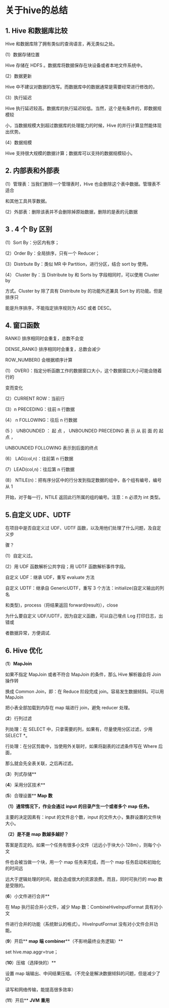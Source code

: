 # 关于hive的总结

## 1. Hive **和数据库比较** 

Hive 和数据库除了拥有类似的查询语言，再无类似之处。 

(1）数据存储位置 

Hive 存储在 HDFS 。数据库将数据保存在块设备或者本地文件系统中。 

(2）数据更新 

Hive 中不建议对数据的改写。而数据库中的数据通常是需要经常进行修改的， 

(3）执行延迟 

Hive 执行延迟较高。数据库的执行延迟较低。当然，这个是有条件的，即数据规模较 

小，当数据规模大到超过数据库的处理能力的时候，Hive 的并行计算显然能体现出优势。 

(4）数据规模 

Hive 支持很大规模的数据计算；数据库可以支持的数据规模较小。 

## 2. **内部表和外部表** 

(1）管理表：当我们删除一个管理表时，Hive 也会删除这个表中数据。管理表不适合 

和其他工具共享数据。 



(2）外部表：删除该表并不会删除掉原始数据，删除的是表的元数据 

## 3 .    4 **个** **By** **区别** 

(1）Sort By：分区内有序； 

(2）Order By：全局排序，只有一个 Reducer； 

(3）Distrbute By：类似 MR 中 Partition，进行分区，结合 sort by 使用。 

(4） Cluster By：当 Distribute by 和 Sorts by 字段相同时，可以使用 Cluster by 

方式。Cluster by 除了具有 Distribute by 的功能外还兼具 Sort by 的功能。但是排序只 

能是升序排序，不能指定排序规则为 ASC 或者 DESC。 

## 4.  **窗口函数** 

RANK() 排序相同时会重复，总数不会变 

DENSE_RANK() 排序相同时会重复，总数会减少 

ROW_NUMBER() 会根据顺序计算 

(1） OVER()：指定分析函数工作的数据窗口大小，这个数据窗口大小可能会随着行的 

变而变化

(2）CURRENT ROW：当前行 

(3）n PRECEDING：往前 n 行数据 

(4） n FOLLOWING：往后 n 行数据 

(5 ） UNBOUNDED ： 起 点 ， UNBOUNDED PRECEDING 表 示 从 前 面 的 起 点 ， 

UNBOUNDED FOLLOWING 表示到后面的终点 

(6） LAG(col,n)：往前第 n 行数据 

(7）LEAD(col,n)：往后第 n 行数据 

 

(8） NTILE(n)：把有序分区中的行分发到指定数据的组中，各个组有编号，编号从 1 

开始，对于每一行，NTILE 返回此行所属的组的编号。注意：n 必须为 int 类型。 

## 5.自定义 **UDF**、**UDTF** 

在项目中是否自定义过 UDF、UDTF 函数，以及用他们处理了什么问题，及自定义步 

骤？

(1）自定义过。 

(2）用 UDF 函数解析公共字段；用 UDTF 函数解析事件字段。 

自定义 UDF：继承 UDF，重写 evaluate 方法 

自定义 UDTF：继承自 GenericUDTF，重写 3 个方法：initialize(自定义输出的列名 

和类型)，process（将结果返回 forward(result)），close 

为什么要自定义 UDF/UDTF，因为自定义函数，可以自己埋点 Log 打印日志，出错或 

者数据异常，方便调试. 

## **6. Hive** **优化** 

(**1**）**MapJoin** 

如果不指定 MapJoin 或者不符合 MapJoin 的条件，那么 Hive 解析器会将 Join 操作转 

换成 Common Join，即：在 Reduce 阶段完成 join。容易发生数据倾斜。可以用 MapJoin 

把小表全部加载到内存在 map 端进行 join，避免 reducer 处理。 

(**2**）行列过滤

列处理：在 SELECT 中，只拿需要的列，如果有，尽量使用分区过滤，少用 SELECT *。 

行处理：在分区剪裁中，当使用外关联时，如果将副表的过滤条件写在 Where 后面， 

那么就会先全表关联，之后再过滤。 



(**3**）列式存储** 

(**4**）采用分区技术** 

(**5**）合理设置** **Map** **数** 

**（****1****）通常情况下，作业会通过** **input** **的目录产生一个或者多个** **map** **任务。** 

主要的决定因素有：input 的文件总个数，input 的文件大小，集群设置的文件块大小。 

**（****2****）是不是** **map** **数越多越好？** 

答案是否定的。如果一个任务有很多小文件（远远小于块大小 128m），则每个小文 

件也会被当做一个块，用一个 map 任务来完成，而一个 map 任务启动和初始化的时间远 

远大于逻辑处理的时间，就会造成很大的资源浪费。而且，同时可执行的 map 数是受限的。 

(**6**）小文件进行合并** 

在 Map 执行前合并小文件，减少 Map 数：CombineHiveInputFormat 具有对小文 

件进行合并的功能（系统默认的格式）。HiveInputFormat 没有对小文件合并功能。 



(**9**）开启** **map** **端** **combiner****（不影响最终业务逻辑）** 

set hive.map.aggr=true； 

(**10**）压缩（选择快的）** 

设置 map 端输出、中间结果压缩。（不完全是解决数据倾斜的问题，但是减少了 IO 

读写和网络传输，能提高很多效率） 

(**11**）开启** **JVM** **重用** 